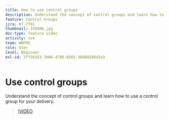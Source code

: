 ```yaml
---
title: How to use control groups
description: Understand the concept of control groups and learn how to use a control group for your delivery.
feature: Control Groups
jira: KT-7791
thumbnail: 335606.jpg
doc-type: feature video
activity: use
team: WWFRE
role: User
level: Beginner
exl-id: 2f756353-7b06-4786-8582-38d80288a5e3
---
```

# Use control groups

Understand the concept of control groups and learn how to use a control group for your delivery.

>[!VIDEO](https://video.tv.adobe.com/v/335606?quality=12&learn=on)
